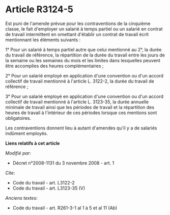 # Article R3124-5

Est puni de l'amende prévue pour les contraventions de la cinquième classe, le fait d'employer un salarié à temps partiel ou
un salarié en contrat de travail intermittent en omettant d'établir un contrat de travail écrit mentionnant les éléments
suivants : 

1° Pour un salarié à temps partiel autre que celui mentionné au 2°, la durée du travail de référence, la répartition de la
durée du travail entre les jours de la semaine ou les semaines du mois et les limites dans lesquelles peuvent être accomplies
des heures complémentaires ; 

2° Pour un salarié employé en application d'une convention ou d'un accord collectif de travail mentionné à l'article L.
3122-2, la durée du travail de référence ; 

3° Pour un salarié employé en application d'une convention ou d'un accord collectif de travail mentionné à l'article L.
3123-35, la durée annuelle minimale de travail ainsi que les périodes de travail et la répartition des heures de travail à
l'intérieur de ces périodes lorsque ces mentions sont obligatoires. 

Les contraventions donnent lieu à autant d'amendes qu'il y a de salariés indûment employés.

**Liens relatifs à cet article**

_Modifié par_:

  - Décret n°2008-1131 du 3 novembre 2008 - art. 1

_Cite_:

  - Code du travail - art. L3122-2
  - Code du travail - art. L3123-35 (V)

_Anciens textes_:

  - Code du travail - art. R261-3-1 al 1 à 5 et al 11 (Ab)
